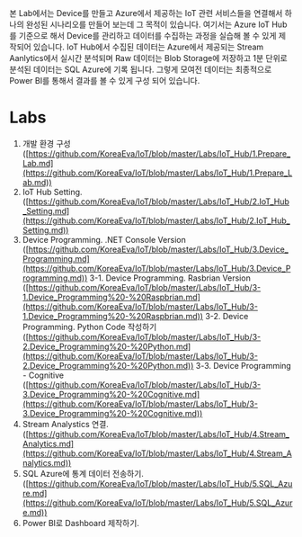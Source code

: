 ﻿본 Lab에서는 Device를 만들고 Azure에서 제공하는 IoT 관련 서비스들을 연결해서 하나의 완성된 시나리오를 만들어 보는데 그 목적이 있습니다. 
여기서는 Azure IoT Hub를 기준으로 해서 Device를 관리하고 데이터를 수집하는 과정을 실습해 볼 수 있게 제작되어 있습니다. IoT Hub에서 수집된 데이터는 Azure에서 제공되는 Stream Aanlytics에서 실시간 분석되며 Raw 데이터는 Blob Storage에 저장하고 1분 단위로 분석된 데이터는 SQL Azure에 기록 됩니다. 
 그렇게 모여전 데이터는 최종적으로 Power BI를 통해서 결과를 볼 수 있게 구성 되어 있습니다. 

# Labs

1. 개발 환경 구성 <br>
   ([https://github.com/KoreaEva/IoT/blob/master/Labs/IoT_Hub/1.Prepare_Lab.md](https://github.com/KoreaEva/IoT/blob/master/Labs/IoT_Hub/1.Prepare_Lab.md))
2. IoT Hub Setting.<br>
   ([https://github.com/KoreaEva/IoT/blob/master/Labs/IoT_Hub/2.IoT_Hub_Setting.md](https://github.com/KoreaEva/IoT/blob/master/Labs/IoT_Hub/2.IoT_Hub_Setting.md))
3. Device Programming. .NET Console Version<br>
   ([https://github.com/KoreaEva/IoT/blob/master/Labs/IoT_Hub/3.Device_Programming.md](https://github.com/KoreaEva/IoT/blob/master/Labs/IoT_Hub/3.Device_Programming.md))
3-1. Device Programming. Rasbrian Version<br>
   ([https://github.com/KoreaEva/IoT/blob/master/Labs/IoT_Hub/3-1.Device_Programming%20-%20Raspbrian.md](https://github.com/KoreaEva/IoT/blob/master/Labs/IoT_Hub/3-1.Device_Programming%20-%20Raspbrian.md))
3-2. Device Programming. Python Code 작성하기<br>
    ([https://github.com/KoreaEva/IoT/blob/master/Labs/IoT_Hub/3-2.Device_Programming%20-%20Python.md](https://github.com/KoreaEva/IoT/blob/master/Labs/IoT_Hub/3-2.Device_Programming%20-%20Python.md))
3-3. Device Programming - Cognitive<br>
    ([https://github.com/KoreaEva/IoT/blob/master/Labs/IoT_Hub/3-3.Device_Programming%20-%20Cognitive.md](https://github.com/KoreaEva/IoT/blob/master/Labs/IoT_Hub/3-3.Device_Programming%20-%20Cognitive.md))
4. Stream Analystics 연결.<br>
   ([https://github.com/KoreaEva/IoT/blob/master/Labs/IoT_Hub/4.Stream_Analytics.md](https://github.com/KoreaEva/IoT/blob/master/Labs/IoT_Hub/4.Stream_Analytics.md))
5. SQL Azure에 통계 데이터 전송하기. <br>
   ([https://github.com/KoreaEva/IoT/blob/master/Labs/IoT_Hub/5.SQL_Azure.md](https://github.com/KoreaEva/IoT/blob/master/Labs/IoT_Hub/5.SQL_Azure.md))
6. Power BI로 Dashboard 제작하기.